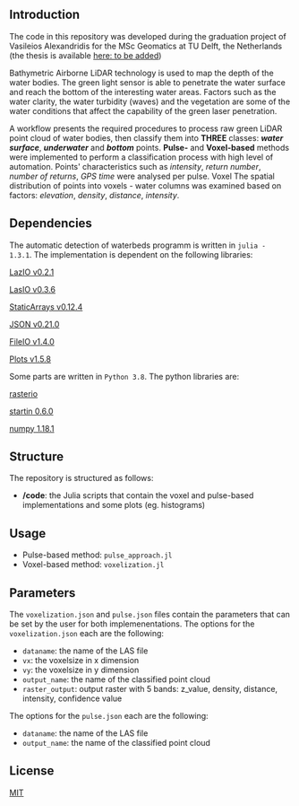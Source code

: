 ## Introduction
The code in this repository was developed during the graduation project of Vasileios Alexandridis for the MSc Geomatics at TU Delft, the Netherlands (the thesis is available [here: to be added]())

Bathymetric Airborne LiDAR technology is used to map the depth of the water bodies. The green light sensor is able to penetrate the water surface and reach the bottom of the interesting water areas. 
Factors such as the water clarity, the water turbidity (waves) and the vegetation are some of the water conditions that affect the capability of the green laser penetration. 

A workflow presents the required procedures to process raw green LiDAR point cloud of water bodies, then classify them into **THREE** classes: **_water surface_**, **_underwater_** and **_bottom_** points. **Pulse-** and **Voxel-based** methods were implemented to perform a classification process with high level of automation. Points' characteristics such as *intensity*, *return number*, *number of returns*, *GPS time* were analysed per pulse. Voxel The spatial distribution of points into voxels - water columns was examined based on factors: *elevation*, *density*, *distance*, *intensity*.

## Dependencies
The automatic detection of waterbeds programm is written in ``` julia - 1.3.1 ```. The implementation is dependent on the following libraries:

[LazIO v0.2.1](https://github.com/evetion/LazIO.jl)

[LasIO v0.3.6](https://github.com/visr/LasIO.jl)

[StaticArrays v0.12.4](https://github.com/JuliaArrays/StaticArrays.jl)

[JSON v0.21.0](https://github.com/JuliaIO/JSON.jl)

[FileIO v1.4.0](https://github.com/JuliaIO/FileIO.jl)

[Plots v1.5.8](https://github.com/JuliaPlots/Plots.jl)

Some parts are written in ``` Python 3.8 ```. The python libraries are: 

[rasterio](https://rasterio.readthedocs.io/en/latest/intro.html)

[startin 0.6.0](https://github.com/hugoledoux/startin)

[numpy 1.18.1](https://pypi.org/project/numpy/1.18.4/)

## Structure
The repository is structured as follows: 

- **/code**: the Julia scripts that contain the voxel and pulse-based implementations and some plots (eg. histograms)

## Usage
- Pulse-based method:  ``` pulse_approach.jl ```
- Voxel-based method:  ``` voxelization.jl ```

## Parameters
The ``` voxelization.json ``` and ``` pulse.json ``` files contain the parameters that can be set by the user for both implemenentations. 
The options for the ``` voxelization.json ``` each are the following:

- ``` dataname ```: the name of the LAS file
- ``` vx ```: the voxelsize in x dimension
- ``` vy ```: the voxelsize in y dimension
- ``` output_name ```: the name of the classified point cloud
- ``` raster_output ```: output raster with 5 bands: z_value, density, distance, intensity, confidence value

The options for the ``` pulse.json ``` each are the following:

- ``` dataname ```: the name of the LAS file
- ``` output_name ```: the name of the classified point cloud

## License
[MIT](https://choosealicense.com/licenses/mit/)
